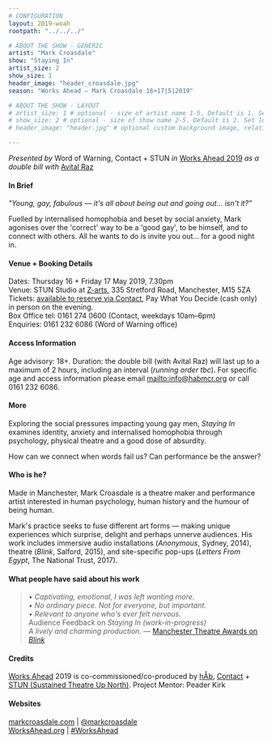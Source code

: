 ```yaml
---
# CONFIGURATION
layout: 2019-woah
rootpath: "../../../"

# ABOUT THE SHOW - GENERIC
artist: "Mark Croasdale"
show: "Staying In"
artist_size: 2
show_size: 1
header_image: "header_croasdale.jpg"
season: "Works Ahead — Mark Croasdale 16+17|5|2019"

# ABOUT THE SHOW - LAYOUT
# artist_size: 1 # optional - size of artist name 1-5. Default is 1. Set longer names to lower values
# show_size: 2 # optional - size of show name 2-5. Default is 2. Set longer names to lower values
# header_image: "header.jpg" # optional custom background image, relative to current page

---
```

*Presented by* Word of Warning, Contact + STUN *in* [Works Ahead 2019](/current/2019-worksahead) *as a double bill with* [Avital Raz](/current/2019-worksahead/raz)               
         
#### In Brief        
*"Young, gay, fabulous — it's all about being out and going out… isn't it?"*         
        
Fuelled by internalised homophobia and beset by social anxiety, Mark agonises over the 'correct' way to be a 'good gay', to be himself, and to connect with others. All he wants to do is invite you out… for a good night in.   
        
#### Venue + Booking Details        
Dates: Thursday 16 + Friday 17 May 2019, 7.30pm         
Venue: STUN Studio at <a href="http://www.z-arts.org/about-us/getting-here" target="_blank">Z-arts</a>, 335 Stretford Road, Manchester, M15 5ZA         
Tickets: <a href="http://contactmcr.com/shows/works-ahead-2019" target="_blank">available to reserve via Contact</a>, Pay What You Decide (cash only) in person on the evening.            
Box Office tel: 0161 274 0600 (Contact, weekdays 10am–6pm)             
Enquiries: 0161 232 6086 (Word of Warning office)           
        
#### Access Information        
Age advisory: 18+. Duration: the double bill (with Avital Raz) will last up to a maximum of 2 hours, including an interval (*running order tbc*). For specific age and access information please email <mailto:info@habmcr.org> or call 0161 232 6086.           
           
#### More              
Exploring the social pressures impacting young gay men, *Staying In* examines identity, anxiety and internalised homophobia through psychology, physical theatre and a good dose of absurdity.        
        
How can we connect when words fail us? Can performance be the answer?       
          
#### Who is he?             
Made in Manchester, Mark Croasdale is a theatre maker and performance artist interested in human psychology, human history and the humour of being human.         
        
Mark's practice seeks to fuse different art forms — making unique experiences which surprise, delight and perhaps unnerve audiences. His work includes immersive audio installations (*Anonymous*, Sydney, 2014), theatre (*Blink*, Salford, 2015), and site-specific pop-ups (*Letters From Egypt*, The National Trust, 2017).        
        
#### What people have said about his work        
>• *Captivating, emotional, I was left wanting more.*<br>• *No ordinary piece. Not for everyone, but important.*<br>• *Relevant to anyone who's ever felt nervous.*<br>Audience Feedback on *Staying In (work-in-progress)*          
>*A lively and charming production.* — <a href="http://www.manchestertheatreawards.com/reviews/813-blink-the-salford-arts-theatre-sal" target="_blank">Manchester Theatre Awards on *Blink*</a>           
          
#### Credits         
[Works Ahead](/hab/worksahead) 2019 is co-commissioned/co-produced by [hÅb](/hab), <a href="http://contactmcr.com" target="_blank">Contact</a> + <a href="http://stunlive.com" target="_blank">STUN (Sustained Theatre Up North)</a>. Project Mentor: Peader Kirk        
        
#### Websites         
<a href="http://markcroasdale.com/staying-in" target="_blank">markcroasdale.com</a> | <a href="http://twitter.com/markcroasdale" target="_blank">@markcroasdale</a><br><a href="http://worksahead.org" target="_blank">WorksAhead.org</a> | <a href="http://twitter.com/hashtag/WorksAhead" target="_blank">#WorksAhead</a>
